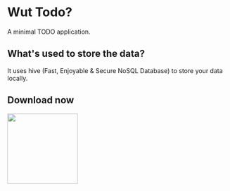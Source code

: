 # Wut Todo? 

A minimal TODO application.

## What's used to store the data?
It uses hive (Fast, Enjoyable & Secure NoSQL Database) to store your data locally.

## Download now
<a href="https://play.google.com/store/apps/details?id=com.therealhex.wuttodo">
    <img src="https://download.logo.wine/logo/Google_Play/Google_Play-Logo.wine.png" height="160"/>
</a>
